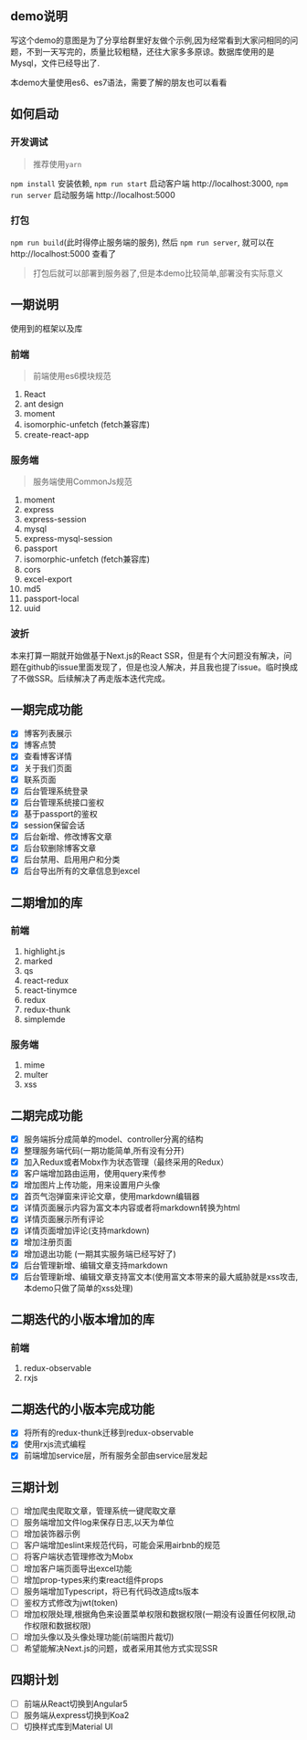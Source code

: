 ## demo说明

写这个demo的意图是为了分享给群里好友做个示例,因为经常看到大家问相同的问题，不到一天写完的，质量比较粗糙，还往大家多多原谅。数据库使用的是Mysql，文件已经导出了.

本demo大量使用es6、es7语法，需要了解的朋友也可以看看

## 如何启动
### 开发调试
> 推荐使用`yarn`

`npm install` 安装依赖, `npm run start` 启动客户端 http://localhost:3000, `npm run server` 启动服务端 http://localhost:5000

### 打包
`npm run build`(此时得停止服务端的服务), 然后 `npm run server`, 就可以在http://localhost:5000 查看了

> 打包后就可以部署到服务器了,但是本demo比较简单,部署没有实际意义

## 一期说明
使用到的框架以及库

### 前端
> 前端使用es6模块规范
1. React
2. ant design
3. moment
4. isomorphic-unfetch (fetch兼容库)
5. create-react-app

### 服务端
> 服务端使用CommonJs规范
1. moment
2. express
3. express-session
4. mysql
5. express-mysql-session
6. passport
7. isomorphic-unfetch (fetch兼容库)
9. cors
10. excel-export
11. md5
11. passport-local
12. uuid

### 波折
本来打算一期就开始做基于Next.js的React SSR，但是有个大问题没有解决，问题在github的issue里面发现了，但是也没人解决，并且我也提了issue。临时换成了不做SSR。后续解决了再走版本迭代完成。

## 一期完成功能
- [x] 博客列表展示
- [x] 博客点赞
- [x] 查看博客详情
- [x] 关于我们页面
- [x] 联系页面
- [x] 后台管理系统登录
- [x] 后台管理系统接口鉴权
- [x] 基于passport的鉴权
- [x] session保留会话
- [x] 后台新增、修改博客文章
- [x] 后台软删除博客文章
- [x] 后台禁用、启用用户和分类
- [x] 后台导出所有的文章信息到excel

## 二期增加的库

### 前端
1. highlight.js
2. marked
3. qs
4. react-redux
5. react-tinymce
6. redux
7. redux-thunk
8. simplemde

### 服务端
1. mime
2. multer
3. xss

## 二期完成功能
- [x] 服务端拆分成简单的model、controller分离的结构
- [x] 整理服务端代码(一期功能简单,所有没有分开)
- [x] 加入Redux或者Mobx作为状态管理（最终采用的Redux）
- [x] 客户端增加路由运用，使用query来传参
- [x] 增加图片上传功能，用来设置用户头像
- [x] 首页气泡弹窗来评论文章，使用markdown编辑器
- [x] 详情页面展示内容为富文本内容或者将markdown转换为html
- [x] 详情页面展示所有评论
- [x] 详情页面增加评论(支持markdown)
- [x] 增加注册页面
- [x] 增加退出功能 (一期其实服务端已经写好了)
- [x] 后台管理新增、编辑文章支持markdown
- [x] 后台管理新增、编辑文章支持富文本(使用富文本带来的最大威胁就是xss攻击,本demo只做了简单的xss处理)

## 二期迭代的小版本增加的库

### 前端
1. redux-observable
2. rxjs

## 二期迭代的小版本完成功能
- [x] 将所有的redux-thunk迁移到redux-observable
- [x] 使用rxjs流式编程
- [x] 前端增加service层，所有服务全部由service层发起

## 三期计划
- [ ] 增加爬虫爬取文章，管理系统一键爬取文章
- [ ] 服务端增加文件log来保存日志,以天为单位
- [ ] 增加装饰器示例
- [ ] 客户端增加eslint来规范代码，可能会采用airbnb的规范
- [ ] 将客户端状态管理修改为Mobx
- [ ] 增加客户端页面导出excel功能
- [ ] 增加prop-types来约束react组件props
- [ ] 服务端增加Typescript，将已有代码改造成ts版本
- [ ] 鉴权方式修改为jwt(token)
- [ ] 增加权限处理,根据角色来设置菜单权限和数据权限(一期没有设置任何权限,动作权限和数据权限)
- [ ] 增加头像以及头像处理功能(前端图片裁切)
- [ ] 希望能解决Next.js的问题，或者采用其他方式实现SSR

## 四期计划
- [ ] 前端从React切换到Angular5
- [ ] 服务端从express切换到Koa2
- [ ] 切换样式库到Material UI
